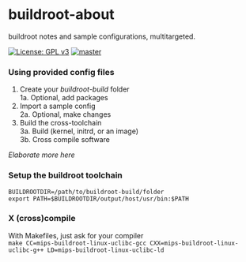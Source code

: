 # buildroot-about
buildroot notes and sample configurations, multitargeted.

[![License: GPL v3](https://img.shields.io/badge/License-GPL%20v3-blue.svg)](http://www.gnu.org/licenses/gpl-3.0)
[![master](https://img.shields.io/badge/Contains-Binaries-bb11ff.svg)]()  


### Using provided config files
1.  Create your _buildroot-build_ folder  
1a. Optional, add packages  
2.  Import a sample config  
2a. Optional, make changes
3.  Build the cross-toolchain  
3a. Build (kernel, initrd, or an image)  
3b. Cross compile software  

_Elaborate more here_

### Setup the buildroot toolchain
```
BUILDROOTDIR=/path/to/buildroot-build/folder
export PATH=$BUILDROOTDIR/output/host/usr/bin:$PATH
```

### X (cross)compile
With Makefiles, just ask for your compiler  
`make CC=mips-buildroot-linux-uclibc-gcc CXX=mips-buildroot-linux-uclibc-g++ LD=mips-buildroot-linux-uclibc-ld`
